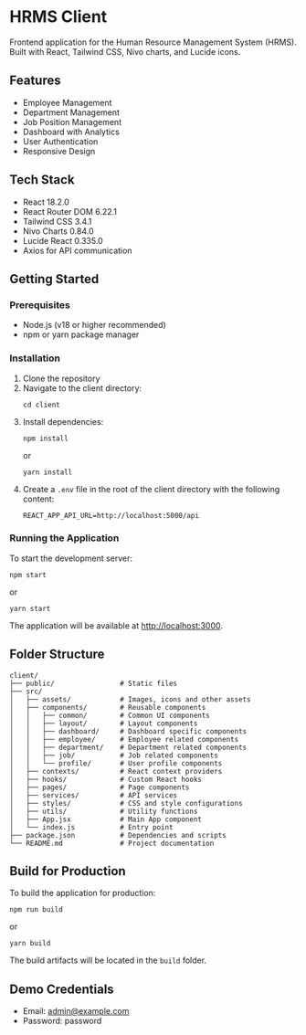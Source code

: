 # HRMS Client

Frontend application for the Human Resource Management System (HRMS). Built with React, Tailwind CSS, Nivo charts, and Lucide icons.

## Features

- Employee Management
- Department Management
- Job Position Management
- Dashboard with Analytics
- User Authentication
- Responsive Design

## Tech Stack

- React 18.2.0
- React Router DOM 6.22.1
- Tailwind CSS 3.4.1
- Nivo Charts 0.84.0
- Lucide React 0.335.0
- Axios for API communication

## Getting Started

### Prerequisites

- Node.js (v18 or higher recommended)
- npm or yarn package manager

### Installation

1. Clone the repository
2. Navigate to the client directory:
   ```
   cd client
   ```
3. Install dependencies:
   ```
   npm install
   ```
   or
   ```
   yarn install
   ```
4. Create a `.env` file in the root of the client directory with the following content:
   ```
   REACT_APP_API_URL=http://localhost:5000/api
   ```

### Running the Application

To start the development server:

```
npm start
```

or

```
yarn start
```

The application will be available at [http://localhost:3000](http://localhost:3000).

## Folder Structure

```
client/
├── public/                # Static files
├── src/
│   ├── assets/            # Images, icons and other assets
│   ├── components/        # Reusable components
│   │   ├── common/        # Common UI components
│   │   ├── layout/        # Layout components
│   │   ├── dashboard/     # Dashboard specific components
│   │   ├── employee/      # Employee related components
│   │   ├── department/    # Department related components
│   │   ├── job/           # Job related components
│   │   └── profile/       # User profile components
│   ├── contexts/          # React context providers
│   ├── hooks/             # Custom React hooks
│   ├── pages/             # Page components
│   ├── services/          # API services
│   ├── styles/            # CSS and style configurations
│   ├── utils/             # Utility functions
│   ├── App.jsx            # Main App component
│   └── index.js           # Entry point
├── package.json           # Dependencies and scripts
└── README.md              # Project documentation
```

## Build for Production

To build the application for production:

```
npm run build
```

or

```
yarn build
```

The build artifacts will be located in the `build` folder.

## Demo Credentials

- Email: admin@example.com
- Password: password 